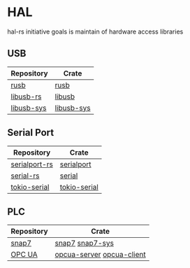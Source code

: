 # HAL

hal-rs initiative goals is maintain of hardware access libraries


## USB

| Repository | Crate |
| --- | --- |
| [rusb](https://github.com/a1ien/rusb)  | [rusb](https://crates.io/crates/rusb)  |
| [libusb-rs](https://github.com/dcuddeback/libusb-rs)  | [libusb](https://crates.io/crates/libusb)  |
| [libusb-sys](https://github.com/dcuddeback/libusb-sys)  | [libusb-sys](https://crates.io/crates/libusb-sys)  |


## Serial Port

| Repository | Crate |
| --- | --- |
| [serialport-rs](https://gitlab.com/susurrus/serialport-rs)  | [serialport](https://crates.io/crates/serialport)  |
| [serial-rs](https://github.com/dcuddeback/serial-rs) | [serial](https://crates.io/crates/serial) |
| [tokio-serial](https://github.com/berkowski/tokio-serial)  | [tokio-serial](https://crates.io/crates/tokio-serial)  |


## PLC

| Repository | Crate |
| --- | --- |
| [snap7](https://github.com/hal-rs/snap7)  | [snap7](https://crates.io/crates/snap7) [snap7-sys](https://crates.io/crates/snap7-sys)  |
| [OPC UA](https://github.com/locka99/opcua)  | [opcua-server](https://crates.io/crates/opcua-server) [opcua-client](https://crates.io/crates/opcua-client)  |
